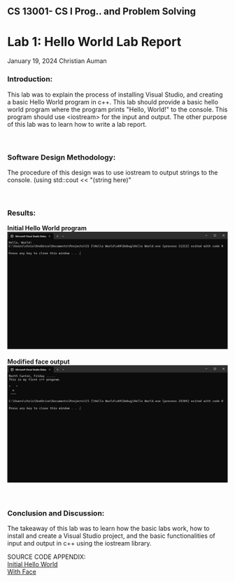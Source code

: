 ## **CS 13001- CS I Prog.. and Problem Solving**

# **Lab 1: Hello World Lab Report**

January 19, 2024 
Christian Auman


### Introduction:
This lab was to explain the process of installing Visual Studio, and creating a basic Hello World program in c++. This lab should provide a basic hello world program where the program prints "Hello, World!" to the console. This program should use \<iostream\> for the input and output. The other purpose of this lab was to learn how to write a lab report.
<br/>
<br/>
<br/>
### Software Design Methodology: 
The procedure of this design was to use iostream to output strings to the console. (using std::cout << "(string here)"
<br/>
<br/>
<br/>
### Results: 
**Initial Hello World program**
![](./Images/output.png) 
<br/><br/>
**Modified face output**
![](./Images/output2.png)
<br/>
<br/>
<br/>
### Conclusion and Discussion:
The takeaway of this lab was to learn how the basic labs work, how to install and create a Visual Studio project, and the basic functionalities of input and output in c++ using the iostream library.


SOURCE CODE APPENDIX:<br/>
[Initial Hello World](./Auman_Hello) <br/>
[With Face](./ex1.4) 
